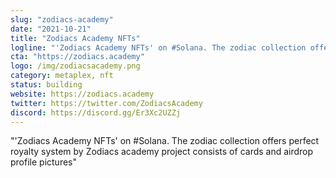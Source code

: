 ```yaml
---
slug: "zodiacs-academy"
date: "2021-10-21"
title: "Zodiacs Academy NFTs"
logline: "'Zodiacs Academy NFTs' on #Solana. The zodiac collection offers perfect royalty system by Zodiacs academy project consists of cards and airdrop profile pictures"
cta: "https://zodiacs.academy"
logo: /img/zodiacsacademy.png
category: metaplex, nft
status: building
website: https://zodiacs.academy
twitter: https://twitter.com/ZodiacsAcademy
discord: https://discord.gg/Er3Xc2UZZj
---
```


"'Zodiacs Academy NFTs' on #Solana. The zodiac collection offers perfect royalty system by Zodiacs academy project consists of cards and airdrop profile pictures"